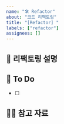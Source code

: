 ```yaml
---
name: "🛠 Refactor"
about: "코드 리팩토링"
title: "[Refactor] "
labels: ["refactor"]
assignees: []
---
```


## 📄 리팩토링 설명
<!-- 어떤 이유로 리팩토링이 필요한지 작성해주세요. (성능 개선/코드 가독성 향상 등) -->

## 📝 To Do
<!-- 해야 할 일들을 아래 체크박스 형태로 작성해 주세요 -->
- [ ] 

## 🙋🏻 참고 자료
<!--관련된 문서나 링크가 있다면 여기에 작성해주세요.-->
